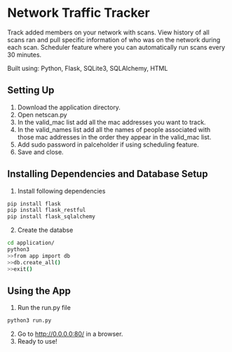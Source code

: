 # Network Traffic Tracker
Track added members on your network with scans. View history of all scans ran and pull 
specific information of who was on the network during each scan. Scheduler feature
where you can automatically run scans every 30 minutes.

Built using: Python, Flask, SQLite3, SQLAlchemy, HTML

## Setting Up

1. Download the application directory.
2. Open netscan.py
3. In the valid_mac list add all the mac addresses you want to track.
4. In the valid_names list add all the names of people associated with those mac addresses in the order they appear in the valid_mac list.
5. Add sudo password in palceholder if using scheduling feature.
5. Save and close.

## Installing Dependencies and Database Setup
1. Install following dependencies 
```bash
pip install flask
pip install flask_restful
pip install flask_sqlalchemy
``` 
2. Create the databse
```bash
cd application/
python3
>>from app import db
>>db.create_all()
>>exit()
``` 

## Using the App

1. Run the run.py file
```bash
python3 run.py
``` 
2. Go to http://0.0.0.0:80/ in a browser.
3. Ready to use!
